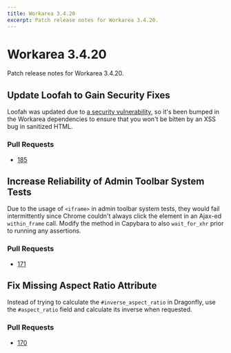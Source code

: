 ```yaml
---
title: Workarea 3.4.20
excerpt: Patch release notes for Workarea 3.4.20.
---
```


# Workarea 3.4.20

Patch release notes for Workarea 3.4.20.

## Update Loofah to Gain Security Fixes

Loofah was updated due to [a security
vulnerability](https://github.com/flavorjones/loofah/issues/171), so
it's been bumped in the Workarea dependencies to ensure that you won't
be bitten by an XSS bug in sanitized HTML.

### Pull Requests

- [185](https://github.com/workarea-commerce/workarea/pull/185)

## Increase Reliability of Admin Toolbar System Tests

Due to the usage of `<iframe>` in admin toolbar system tests, they would
fail intermittently since Chrome couldn't always click the element in an
Ajax-ed `within_frame` call. Modify the method in Capybara to also
`wait_for_xhr` prior to running any assertions.

### Pull Requests

- [171](https://github.com/workarea-commerce/workarea/pull/171)

## Fix Missing Aspect Ratio Attribute

Instead of trying to calculate the `#inverse_aspect_ratio` in Dragonfly,
use the `#aspect_ratio` field and calculate its inverse when requested.

### Pull Requests

- [170](https://github.com/workarea-commerce/workarea/pull/170)
